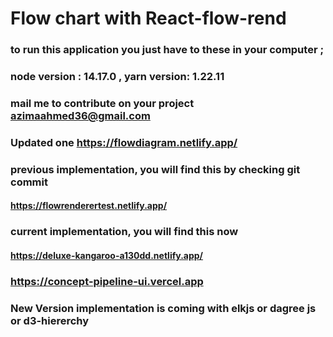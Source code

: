 # Flow chart with React-flow-rend


### to run this application you just have to these in your computer ;

### node version : 14.17.0 , yarn version: 1.22.11

### mail me to contribute on your project azimaahmed36@gmail.com

### Updated one https://flowdiagram.netlify.app/

### previous implementation, you will find this by checking git commit
#### https://flowrenderertest.netlify.app/

### current implementation, you will find this now
#### https://deluxe-kangaroo-a130dd.netlify.app/

### https://concept-pipeline-ui.vercel.app

### New Version implementation is coming with elkjs or dagree js or d3-hiererchy
